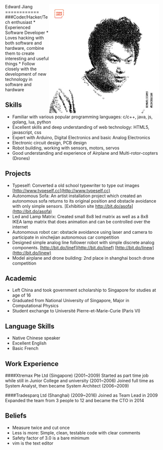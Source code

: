 <img align="right" src="images/edwardrf-typeself.jpg" alt="Portrait with Typeself">
Edward Jiang
============
###Coder/Hacker/Tech enthusiast
* Experienced Software Developer
* Loves hacking with both software and hardware, combine them to create interesting and useful things
* Follow closely with the development of new technology in software and hardware

Skills
------
* Familiar with various popular programming languages: c/c++, java, js, golang, lua, python
* Excellent skills and deep understanding of web technology: HTML5, javascript, css
* Expert with Arduino, Digital Electronics and basic Analog Electronics
* Electronic circuit design, PCB design
* Robot building, working with sensors, motors, servos
* Good understanding and experience of Airplane and Multi-rotor-copters (Drones)

Projects
--------
* Typeself: Converted a old school typewriter to type out images [http://www.typeself.cc](http://www.typeself.cc)
* Autonomous Sofa: An artist installation project which created an autonomous sofa returns to its original position and obstacle avoidance with only simple sensors. [Exhibition site http://bit.do/asofa](http://bit.do/asofa)
* Led and Lamp Matrix: Created small 8x8 led matrix as well as a 8x8 IKEA lamp matrix that does animation and can be controlled over the internet
* Autonomous robot car: obstacle avoidance using laser and camera to participate in xinchejian autonomous car competition
* Designed simple analog line follower robot with simple discrete analog components. [http://bit.do/linef](http://bit.do/linef) [http://bit.do/linew](http://bit.do/linew)
* Model airplane and drone building: 2nd place in shanghai bosch drone competition

Academic
--------
* Left China and took government scholarship to Singapore for studies at age of 16
* Graduated from National University of Singapore, Major in Computational Physics
* Student exchange to Université Pierre-et-Marie-Curie (Paris VI)

Language Skills
---------------
* Native Chinese speaker
* Excellent English
* Basic French

Work Experience
---------------
####Xtremax Pte Ltd (Singapore) (2001~2009)
Started as part time job while still in Junior College and university (2001~2006)
Joined full time as System Analyst, then became System Architect (2006~2009)

####Tradesparq Ltd (Shanghai) (2009~2016)
Joined as Team Lead in 2009
Expanded the team from 3 people to 12 and became the CTO in 2014

Beliefs
-------
* Measure twice and cut once
* Less is more: Simple, clean, testable code with clear comments
* Safety factor of 3.0 is a bare minimum
* vim is the text editor
